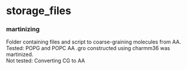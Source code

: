 # storage_files

### martinizing
Folder containing files and script to coarse-graining molecules from AA.  
Tested: POPG and POPC AA .gro constructed using charmm36 was martinized.  
Not tested: Converting CG to AA
